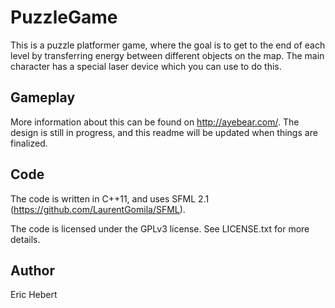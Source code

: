 PuzzleGame
==========

This is a puzzle platformer game, where the goal is to get to the end of each level by transferring energy between different objects on the map. The main character has a special laser device which you can use to do this.

Gameplay
--------

More information about this can be found on http://ayebear.com/. The design is still in progress, and this readme will be updated when things are finalized.

Code
----

The code is written in C++11, and uses SFML 2.1 (https://github.com/LaurentGomila/SFML).

The code is licensed under the GPLv3 license. See LICENSE.txt for more details.

Author
------

Eric Hebert
